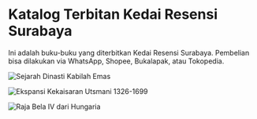 # Katalog Terbitan Kedai Resensi Surabaya

Ini adalah buku-buku yang diterbitkan Kedai Resensi Surabaya. Pembelian bisa dilakukan via WhatsApp, Shopee, Bukalapak, atau Tokopedia.

![Sejarah Dinasti Kabilah Emas](https://shopkrs.netlify.app/assets/static/ari-nirwana-sejarah-dinasti-kabilah-emas-fc.4e9973b.e79fe8412a8f1cce701cd097ab11c66e.jpg "Sejarah Dinasti Kabilah Emas")

![Ekspansi Kekaisaran Utsmani 1326-1699](https://shopkrs.netlify.app/assets/static/front-cover-st-krs.4e9973b.11a30dc8d0ba6f08a00e0a4cb2aee2c7.jpg "Ekspansi Kekaisaran Utsmani 1326-1699")

![Raja Bela IV dari Hungaria](https://shopkrs.netlify.app/assets/static/krs-1-fc.4e9973b.e92227c66f712373e488ed0685e32e4f.jpg "Raja Bela IV dari Hungaria")
